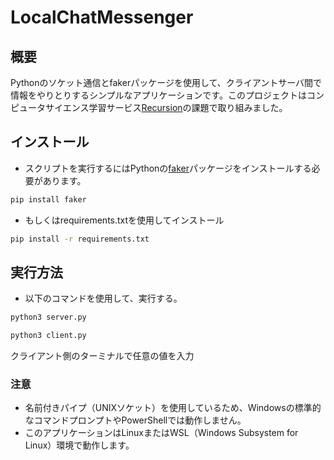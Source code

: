 # LocalChatMessenger

## 概要

Pythonのソケット通信とfakerパッケージを使用して、クライアントサーバ間で情報をやりとりするシンプルなアプリケーションです。このプロジェクトはコンピュータサイエンス学習サービス[Recursion](https://recursion.example.com)の課題で取り組みました。

## インストール

- スクリプトを実行するにはPythonの[faker](https://pypi.org/project/Faker/0.7.4/)パッケージをインストールする必要があります。

```sh
pip install faker
```
- もしくはrequirements.txtを使用してインストール
```sh
pip install -r requirements.txt
```

## 実行方法

- 以下のコマンドを使用して、実行する。

```sh
python3 server.py
```
```sh
python3 client.py
```
クライアント側のターミナルで任意の値を入力

### 注意
- 名前付きパイプ（UNIXソケット）を使用しているため、Windowsの標準的なコマンドプロンプトやPowerShellでは動作しません。
- このアプリケーションはLinuxまたはWSL（Windows Subsystem for Linux）環境で動作します。
